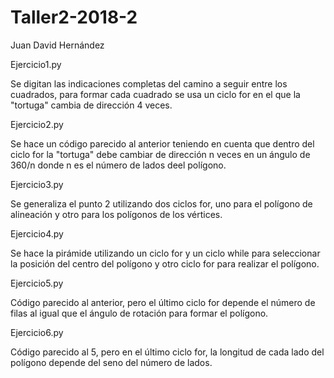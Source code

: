 # Taller2-2018-2

Juan David Hernández

Ejercicio1.py

Se digitan las indicaciones completas del camino a seguir entre los cuadrados, para formar cada cuadrado se usa un ciclo for en el que la "tortuga" cambia de dirección 4 veces.

Ejercicio2.py

Se hace un código parecido al anterior teniendo en cuenta que dentro del ciclo for la "tortuga" debe cambiar de dirección n veces en un ángulo de 360/n donde n es el número de lados deel polígono.

Ejercicio3.py

Se generaliza el punto 2 utilizando dos ciclos for, uno para el polígono de alineación y otro para los polígonos de los vértices.

Ejercicio4.py

Se hace la pirámide utilizando un ciclo for y un ciclo while para seleccionar la posición del centro del polígono y otro ciclo for para realizar el polígono.

Ejercicio5.py

Código parecido al anterior, pero el último ciclo for depende el número de filas al igual que el ángulo de rotación para formar el polígono.

Ejercicio6.py

Código parecido al 5, pero en el último ciclo for, la longitud de cada lado del polígono depende del seno del número de lados.


